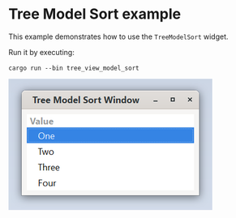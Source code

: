 # Tree Model Sort example

This example demonstrates how to use the `TreeModelSort` widget.

Run it by executing:

```console
cargo run --bin tree_view_model_sort
```

![screenshot](screenshot.png)